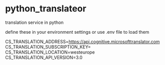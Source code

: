 # python_translateor
translation service in python


define these in your environment settings or use .env file to load them

CS_TRANSLATION_ADDRESS=https://api.cognitive.microsofttranslator.com
CS_TRANSLATION_SUBSCRIPTION_KEY=<azure-translator-key>
CS_TRANSLATION_LOCATION=westeurope
CS_TRANSLATION_API_VERSION=3.0

  

